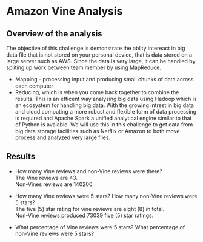 # Amazon Vine Analysis

## Overview of the analysis

The objective of this challenge is demonstrate the ablity intereact in big data file that is not stored on your personal device, that is data stored on a large server such as AWS.
Since the data is very large, it can be handled by spliting up work between team member by using MapReduce. 
- Mapping - processing input and producing small chunks of data across each computer
- Reducing, which is when you come back together to combine the results. 
This is an efficent way analysing big data using Hadoop which is an ecosystem for handling big data. With the growing intrest in big data and cloud computing a more robust and flexible form of data processing is required and Apache Spark a unified analytical engine similar to that of Python is avaiable. We will use this in this challenge to get data from big data storage facilities such as Netflix or Amazon to both move process and analyzed very large files.  

## Results

- How many Vine reviews and non-Vine reviews were there?   
  The Vine reviews are 43.   
  Non-Vines reviews are 140200.


- How many Vine reviews were 5 stars? How many non-Vine reviews were 5 stars?   
  The five (5) star rating for vine reviews are eight (8) in total.  
  Non-Vine reviews produced 73039 five (5) star ratings.

- What percentage of Vine reviews were 5 stars? What percentage of non-Vine reviews were 5 stars?



